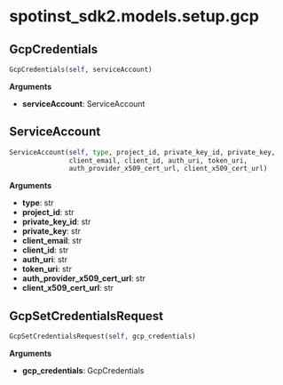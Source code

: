 <h1 id="spotinst_sdk2.models.setup.gcp">spotinst_sdk2.models.setup.gcp</h1>


<h2 id="spotinst_sdk2.models.setup.gcp.GcpCredentials">GcpCredentials</h2>

```python
GcpCredentials(self, serviceAccount)
```

__Arguments__

- __serviceAccount__: ServiceAccount

<h2 id="spotinst_sdk2.models.setup.gcp.ServiceAccount">ServiceAccount</h2>

```python
ServiceAccount(self, type, project_id, private_key_id, private_key,
               client_email, client_id, auth_uri, token_uri,
               auth_provider_x509_cert_url, client_x509_cert_url)
```

__Arguments__

- __type__: str
- __project_id__: str
- __private_key_id__: str
- __private_key__: str
- __client_email__: str
- __client_id__: str
- __auth_uri__: str
- __token_uri__: str
- __auth_provider_x509_cert_url__: str
- __client_x509_cert_url__: str

<h2 id="spotinst_sdk2.models.setup.gcp.GcpSetCredentialsRequest">GcpSetCredentialsRequest</h2>

```python
GcpSetCredentialsRequest(self, gcp_credentials)
```

__Arguments__

- __gcp_credentials__: GcpCredentials


